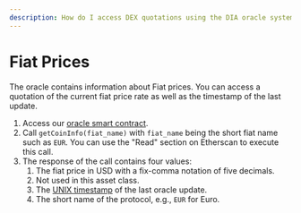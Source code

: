 ```yaml
---
description: How do I access DEX quotations using the DIA oracle system?
---
```


# Fiat Prices

The oracle contains information about Fiat prices. You can access a quotation of the current fiat price rate as well as the timestamp of the last update.

1.  Access our [oracle smart contract](deployed-contracts.md).
2. Call `getCoinInfo(fiat_name)` with `fiat_name` being the short fiat name such as `EUR`. You can use the "Read" section on Etherscan to execute this call.
3. The response of the call contains four values:
   1. The fiat price in USD with a fix-comma notation of five decimals.
   2. Not used in this asset class.
   3. The [UNIX timestamp](https://www.unixtimestamp.com/) of the last oracle update.
   4. The short name of the protocol, e.g., `EUR` for Euro.

